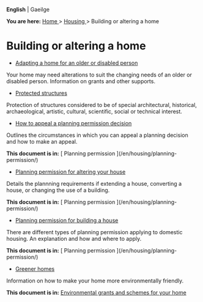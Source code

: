 **English** |  Gaeilge 

**You are here:** [ Home ](/en/) > [ Housing ](/en/housing/) > Building or
altering a home

#  Building or altering a home

  * [ Adapting a home for an older or disabled person ](/en/housing/building-or-altering-a-home/adapting-a-home-for-an-older-or-disabled-person/)

Your home may need alterations to suit the changing needs of an older or
disabled person. Information on grants and other supports.

  * [ Protected structures ](/en/housing/building-or-altering-a-home/protected-structures/)

Protection of structures considered to be of special architectural,
historical, archaeological, artistic, cultural, scientific, social or
technical interest.

  * [ How to appeal a planning permission decision ](/en/housing/planning-permission/appealing-planning-permission-decision/)

Outlines the circumstances in which you can appeal a planning decision and how
to make an appeal.

**This document is in:** [ Planning permission ](/en/housing/planning-
permission/)

  * [ Planning permission for altering your house ](/en/housing/planning-permission/planning-permission-for-altering-a-house/)

Details the plannning requirements if extending a house, converting a house,
or changing the use of a building.

**This document is in:** [ Planning permission ](/en/housing/planning-
permission/)

  * [ Planning permission for building a house ](/en/housing/planning-permission/planning-for-building-a-house/)

There are different types of planning permission applying to domestic housing.
An explanation and how and where to apply.

**This document is in:** [ Planning permission ](/en/housing/planning-
permission/)

  * [ Greener homes ](/en/environment/environmental-grants-and-schemes-for-your-home/greener-homes/)

Information on how to make your home more environmentally friendly.

**This document is in:** [ Environmental grants and schemes for your home
](/en/environment/environmental-grants-and-schemes-for-your-home/)
